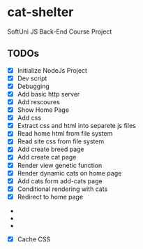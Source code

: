 # cat-shelter
SoftUni JS Back-End Course Project

## TODOs
 - [x] Initialize NodeJs Project
 - [x] Dev script
 - [x] Debugging
 - [x] Add basic http server
 - [x] Add rescoures
 - [x] Show Home Page
 - [x] Add css
 - [x] Extract css and html into separete js files
 - [x] Read home html from file system
 - [x] Read site css from file system
 - [x] Add create breed page
 - [x] Add create cat page
 - [x] Render view genetic function
 - [x] Render dynamic cats on home page
 - [x] Add cats form add-cats page
 - [x] Conditional rendering with cats
 - [x] Redirect to home page
 - 
 - 
 - 
 - [x] Cache CSS